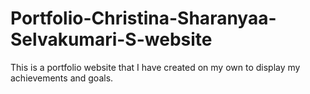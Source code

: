 # Portfolio-Christina-Sharanyaa-Selvakumari-S-website
This is a portfolio website that I have created on my own to display my achievements and goals.

